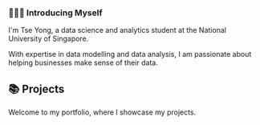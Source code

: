 ### 🙋🏻‍♂️ Introducing Myself

I'm Tse Yong, a data science and analytics student at the National University of Singapore.

With expertise in data modelling and data analysis, I am passionate about helping businesses make sense of their data.

## 📚 Projects

Welcome to  my portfolio, where I showcase my projects.






<!--
**tseyongg/tseyongg** is a ✨ _special_ ✨ repository because its `README.md` (this file) appears on your GitHub profile.

Here are some ideas to get you started:

- 🔭 I’m currently working on ...
- 🌱 I’m currently learning ...
- 👯 I’m looking to collaborate on ...
- 🤔 I’m looking for help with ...
- 💬 Ask me about ...
- 📫 How to reach me: ...
- 😄 Pronouns: ...
- ⚡ Fun fact: ...
-->
